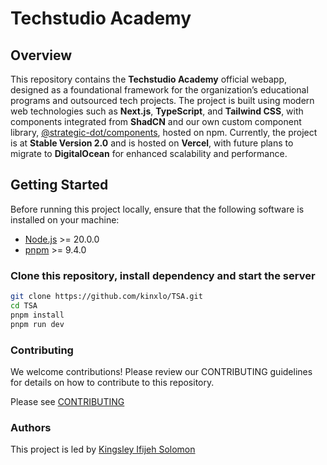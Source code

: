 # Techstudio Academy

## Overview

This repository contains the **Techstudio Academy** official webapp, designed as a foundational framework for the organization’s educational programs and outsourced tech projects. The project is built using modern web technologies such as **Next.js**, **TypeScript**, and **Tailwind CSS**, with components integrated from **ShadCN** and our own custom component library, [@strategic-dot/components](https://www.npmjs.com/package/@strategic-dot/components), hosted on npm. Currently, the project is at **Stable Version 2.0** and is hosted on **Vercel**, with future plans to migrate to **DigitalOcean** for enhanced scalability and performance.

## Getting Started

Before running this project locally, ensure that the following software is installed on your machine:

- [Node.js](https://nodejs.org/) >= 20.0.0
- [pnpm](https://pnpm.io/) >= 9.4.0

### Clone this repository, install dependency and start the server

```bash
git clone https://github.com/kinxlo/TSA.git
cd TSA
pnpm install
pnpm run dev
```

### Contributing

We welcome contributions! Please review our CONTRIBUTING guidelines for details on how to contribute to this repository.

Please see [CONTRIBUTING](./CONTRIBUTING.md)

### Authors

This project is led by [Kingsley Ifijeh Solomon](https://github.com/kinxlo)
